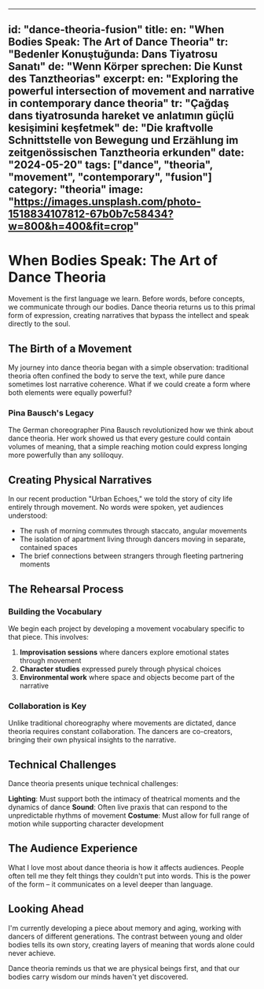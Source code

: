 
---
id: "dance-theoria-fusion"
title:
  en: "When Bodies Speak: The Art of Dance Theoria"
  tr: "Bedenler Konuştuğunda: Dans Tiyatrosu Sanatı"
  de: "Wenn Körper sprechen: Die Kunst des Tanztheorias"
excerpt:
  en: "Exploring the powerful intersection of movement and narrative in contemporary dance theoria"
  tr: "Çağdaş dans tiyatrosunda hareket ve anlatımın güçlü kesişimini keşfetmek"
  de: "Die kraftvolle Schnittstelle von Bewegung und Erzählung im zeitgenössischen Tanztheoria erkunden"
date: "2024-05-20"
tags: ["dance", "theoria", "movement", "contemporary", "fusion"]
category: "theoria"
image: "https://images.unsplash.com/photo-1518834107812-67b0b7c58434?w=800&h=400&fit=crop"
---

# When Bodies Speak: The Art of Dance Theoria

Movement is the first language we learn. Before words, before concepts, we communicate through our bodies. Dance theoria returns us to this primal form of expression, creating narratives that bypass the intellect and speak directly to the soul.

## The Birth of a Movement

My journey into dance theoria began with a simple observation: traditional theoria often confined the body to serve the text, while pure dance sometimes lost narrative coherence. What if we could create a form where both elements were equally powerful?

### Pina Bausch's Legacy

The German choreographer Pina Bausch revolutionized how we think about dance theoria. Her work showed us that every gesture could contain volumes of meaning, that a simple reaching motion could express longing more powerfully than any soliloquy.

## Creating Physical Narratives

In our recent production "Urban Echoes," we told the story of city life entirely through movement. No words were spoken, yet audiences understood:

- The rush of morning commutes through staccato, angular movements
- The isolation of apartment living through dancers moving in separate, contained spaces
- The brief connections between strangers through fleeting partnering moments

## The Rehearsal Process

### Building the Vocabulary
We begin each project by developing a movement vocabulary specific to that piece. This involves:

1. **Improvisation sessions** where dancers explore emotional states through movement
2. **Character studies** expressed purely through physical choices
3. **Environmental work** where space and objects become part of the narrative

### Collaboration is Key
Unlike traditional choreography where movements are dictated, dance theoria requires constant collaboration. The dancers are co-creators, bringing their own physical insights to the narrative.

## Technical Challenges

Dance theoria presents unique technical challenges:

**Lighting**: Must support both the intimacy of theatrical moments and the dynamics of dance
**Sound**: Often live praxis that can respond to the unpredictable rhythms of movement
**Costume**: Must allow for full range of motion while supporting character development

## The Audience Experience

What I love most about dance theoria is how it affects audiences. People often tell me they felt things they couldn't put into words. This is the power of the form – it communicates on a level deeper than language.

## Looking Ahead

I'm currently developing a piece about memory and aging, working with dancers of different generations. The contrast between young and older bodies tells its own story, creating layers of meaning that words alone could never achieve.

Dance theoria reminds us that we are physical beings first, and that our bodies carry wisdom our minds haven't yet discovered.
